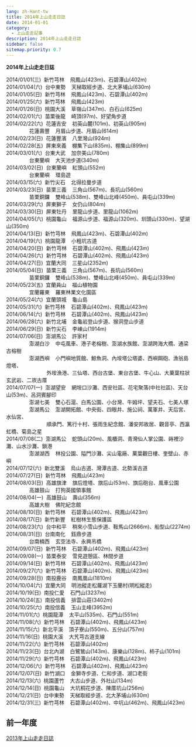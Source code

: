 ```yaml
---
lang: zh-Hant-tw
title: 2014年上山走走日誌
date: 2014-01-01
category: 
  - 上山走走記事
description: 2014年上山走走日誌
sidebar: false
sitemap.priority: 0.7
---
```


**2014年上山走走日誌**

<!-- more -->

2014/01/01(三)  新竹芎林    飛鳳山(423m)、石碧潭山(402m)  
2014/01/04(六)  台中東勢    天梯取經步道、北大茅埔山(630m)  
2014/01/05(日)  新竹芎林    飛鳳山(423m)、石碧潭山(402m)  
2014/01/25(六)  新竹芎林    飛鳳山(423m)  
2014/01/26(日)  桃園大溪    草嶺山(347m)、白石山(625m)  
2014/02/01(六)  苗栗後龍    崎頂(97m)、好望角步道  
2014/02/22(六)  花蓮吉安    初英山麓(101m)、初英山(905m)  
                花蓮壽豐    月眉山步道、月眉山(614m)  
2014/02/23(日)  花蓮豐濱    八里灣山(924m)  
2014/02/28(五)  屏東來義    棚集下山(835m)、棚集山(899m)  
2014/03/01(六)  台東大武    加奈美山(780m)  
                台東蘭嶼    大天池步道(340m)  
2014/03/02(日)  台東蘭嶼    紅頭山(552m)  
                台東蘭嶼    環島遊  
2014/03/15(六)  新竹尖石    北得拉曼步道  
2014/03/23(日)  苗栗三義    三角山(567m)、長坑山(560m)  
                苗栗銅鑼    雙峰山(538m)、雙峰山北峰(450m)、員屯山(339m)  
2014/03/29(六)  屏東獅子    女仍山(804m)  
2014/03/30(日)  屏東牡丹    里龍山步道、里龍山(1062m)  
2014/04/05(六)  桃園龜山    福源山步道、福源山(320m)、圳頭山(330m)、望湖山(350m)  
2014/04/13(日)  新竹芎林    飛鳳山(423m)、石碧潭山(402m)  
2014/04/19(六)  桃園龍潭    小粗坑古道  
2014/04/20(日)  新竹芎林    石碧潭山(402m)、飛鳳山(423m)  
2014/04/26(六)  新竹芎林    石碧潭山(402m)、飛鳳山(423m)  
2014/04/27(日)  宜蘭大同    三星山(2352m)  
2014/05/04(日)  苗栗三義    三角山(567m)、長坑山(560m)  
                苗栗銅鑼    雙峰山(538m)、雙峰山北峰(450m)、員屯山(339m)  
2014/05/23(五)  宜蘭員山    福山植物園  
                宜蘭羅東    羅東林業文化園區  
2014/05/24(六)  宜蘭頭城    龜山島  
2014/05/31(六)  新竹芎林    石碧潭山(402m)、飛鳳山(423m)  
2014/06/14(六)  新竹芎林    石碧潭山(402m)、飛鳳山(423m)  
2014/06/28(六)  新竹北埔    金龜岩登山步道、猴洞登山步道  
2014/06/29(日)  新竹尖石    李崠山(1914m)  
2014/07/06(日)  澎湖馬公    許家村  
                澎湖白沙    中屯風車、港子老榕樹、澎湖水族館、澎湖跨海大橋、通梁古榕樹  
                澎湖西嶼    小門嶼地質館、鯨魚洞、內垵塔公塔婆、西嶼餌砲、漁翁島燈塔、  
                            外垵漁港、三仙塔、西台古堡、東台古堡、牛心山、大菓葉柱狀玄武岩、二崁古厝  
2014/07/07(一)  澎湖望安    網垵口沙灘、西安社區、花宅聚落(中社社區)、天台山(53m)、呂洞賓腳印  
                澎湖七美    雙心石滬、白馬公園、小台灣、牛姆坪、望夫石、七美人塚  
                澎湖馬公    澎湖開拓館、中央街、四眼井、施公祠、萬軍井、天后宮、水仙宮、  
                            順承門、篤行十村、張雨生紀念館、潘安邦故居、觀音亭、西瀛虹橋、菊島之星  
2014/07/08(二)  澎湖馬公    蛇頭山(20m)、風櫃洞、青灣仙人掌公園、嵵裡沙灘、山水沙灘、鎖港  
                澎湖湖西    林投公園、隘門沙灘、尖山電廠、菓葉觀日樓、奎壁山、赤嶼  
2014/07/12(六)  新北雙溪    烏山古道、灣潭古道、北勢溪古道  
2014/07/27(日)  新竹芎林    飛鳳山(423m)  
2014/08/03(日)  高雄旗津    旗后燈塔、旗后山(53m)、旗后砲台、風車公園  
                高雄鼓山    打狗英國領事館  
2014/08/04(一)  高雄鼓山    壽山(356m)  
                高雄大樹    佛陀紀念館  
2014/08/10(日)  新竹芎林    石碧潭山(402m)、飛鳳山(423m)  
2014/08/17(日)  新竹新豐    紅樹林生態保護區  
2014/08/23(六)  台中和平    稍來小雪山步道、鞍馬山(2666m)、船型山(2274m)  
2014/08/31(日)  台南南化    鈺鼎步道  
                台南楠西    玄空法寺、永興吊橋  
2014/09/07(日)  新竹芎林    石碧潭山(402m)、飛鳳山(423m)  
2014/09/08(一)  苗栗泰安    雪見遊憩區、林間步道  
2014/09/14(日)  新竹芎林    石碧潭山(402m)、飛鳳山(423m)  
2014/09/27(六)  新竹芎林    石碧潭山(402m)、飛鳳山(423m)  
2014/09/28(日)  南投鹿谷    南鳳凰山(1810m)  
2014/10/04(六)  宜蘭大同    明池縱走松蘿湖下玉蘭村(明松縱走)  
2014/10/19(日)  南投仁愛    石門山(3237m)  
2014/10/24(五)  南投信義    排雲山莊(3402m)  
2014/10/25(六)  南投信義    玉山主峰(3952m)  
2014/11/01(六)  桃園龍潭    太平山(535m)、石門山(551m)  
2014/11/08(六)  新竹芎林    石碧潭山(402m)、飛鳳山(423m)  
2014/11/15(六)  新北平溪    頂子寮山(550m)、五分山(757m)  
2014/11/16(日)  桃園大溪    大艽芎古道支線  
2014/11/22(六)  新竹芎林    石碧潭山(402m)  
2014/11/23(日)  台北內湖    白鷺鷥山(143m)、康樂山(128m)、柿子山(101m)  
2014/11/29(六)  新竹芎林    石碧潭山(402m)、飛鳳山(423m)  
2014/12/06(六)  新竹芎林    石碧潭山(402m)、飛鳳山(423m)  
2014/12/07(日)  新竹湖口    金獅寺步道、仁和步道、湖口老街  
2014/12/13(六)  桃園蘆竹    大古山步道、外社山(134m)  
2014/12/14(日)  桃園龜山    大坑桐花步道、陳厝坑山(256m)  
2014/12/21(日)  台中東勢    天梯取經步道、北大茅埔山(630m)  
2014/12/31(三)  新竹芎林    石碧潭山(402m)、中坑山(462m)、飛鳳山(423m)  


## 前一年度  
[2013年上山走走日誌](/posts/post-171-2013-01-07.md)